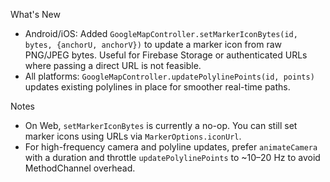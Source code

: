 What's New

- Android/iOS: Added `GoogleMapController.setMarkerIconBytes(id, bytes, {anchorU, anchorV})` to update a marker icon from raw PNG/JPEG bytes. Useful for Firebase Storage or authenticated URLs where passing a direct URL is not feasible.
- All platforms: `GoogleMapController.updatePolylinePoints(id, points)` updates existing polylines in place for smoother real-time paths.

Notes

- On Web, `setMarkerIconBytes` is currently a no-op. You can still set marker icons using URLs via `MarkerOptions.iconUrl`.
- For high-frequency camera and polyline updates, prefer `animateCamera` with a duration and throttle `updatePolylinePoints` to ~10–20 Hz to avoid MethodChannel overhead.

